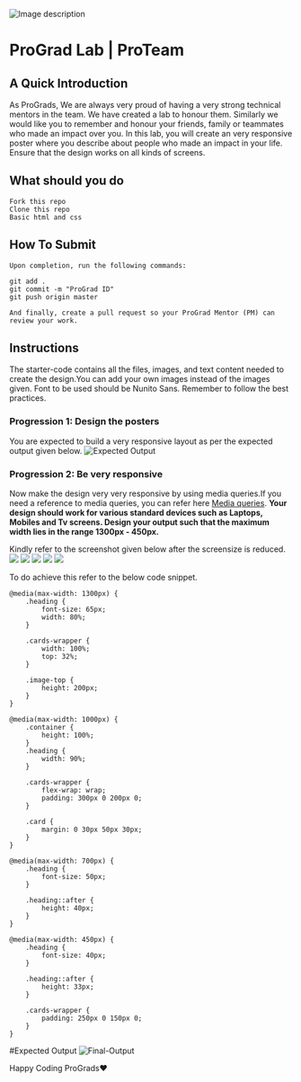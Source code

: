 ![Image description](https://i1.faceprep.in/ProGrad/prograd-logo.png)

# ProGrad Lab | ProTeam

## A Quick Introduction

As ProGrads, We are always very proud of having a very strong technical mentors in the team. We have created a lab to honour them. Similarly we would like you to remember and honour your friends, family or teammates who made an impact over you. In this lab, you will create an very responsive poster where you describe about people who made an impact in your life. Ensure that the design works on all kinds of screens.


## What should you do
```
Fork this repo
Clone this repo
Basic html and css
```

## How To Submit
```
Upon completion, run the following commands:

git add .
git commit -m "ProGrad ID"
git push origin master

And finally, create a pull request so your ProGrad Mentor (PM) can review your work.
```

## Instructions
The starter-code contains all the files, images, and text content needed to create the design.You can add your own images instead of the images given. Font to be used should be Nunito Sans. Remember to follow the best practices.

### Progression 1: Design the posters

You are expected to build a very responsive layout as per the expected output given below.
![Expected Output](https://i1.faceprep.in/ProGrad/ProTeam-1.png)

### Progression 2: Be very responsive 
Now make the design very very responsive by using media queries.If you need a reference to media queries, you can refer here [Media queries](https://css-tricks.com/css-media-queries/). 
**Your design should work for various standard devices such as Laptops, Mobiles and Tv screens. Design your output such that the maximum width lies in the range 1300px - 450px.**

Kindly refer to the screenshot given below after the screensize is reduced.
![](https://i1.faceprep.in/ProGrad/ProTeam-2.png)
![](https://i1.faceprep.in/ProGrad/ProTeam-3.png)
![](https://i1.faceprep.in/ProGrad/ProTeam-4.png)
![](https://i1.faceprep.in/ProGrad/ProTeam-5.png)
![](https://i1.faceprep.in/ProGrad/ProTeam-6.png)

To do achieve this refer to the below code snippet.
```
@media(max-width: 1300px) {
    .heading {
        font-size: 65px;
        width: 80%;
    }

    .cards-wrapper {
        width: 100%;
        top: 32%;
    }

    .image-top {
        height: 200px;
    }
}

@media(max-width: 1000px) {
    .container {
        height: 100%;
    }
    .heading {
        width: 90%;
    }

    .cards-wrapper {
        flex-wrap: wrap;
        padding: 300px 0 200px 0;
    }

    .card {
        margin: 0 30px 50px 30px;
    }
}

@media(max-width: 700px) {
    .heading {
        font-size: 50px;
    }

    .heading::after {
        height: 40px;
    }
}

@media(max-width: 450px) {
    .heading {
        font-size: 40px;
    }

    .heading::after {
        height: 33px;
    }

    .cards-wrapper {
        padding: 250px 0 150px 0;
    }
}
```

#Expected Output
![Final-Output](https://faceprep-prograd.github.io/lab-html-css-pro-team/)

Happy Coding ProGrads❤️
